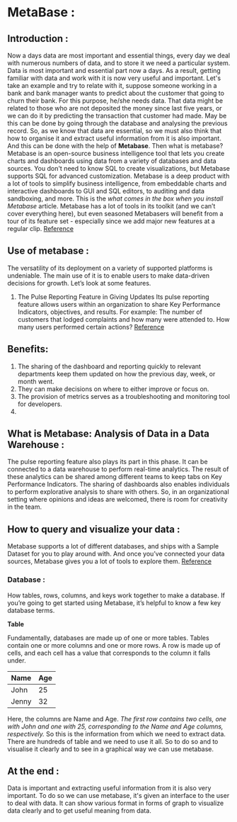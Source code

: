 # MetaBase :

## Introduction :

Now a days data are most important and essential things, every day we deal with numerous numbers of data, and to store it we need a particular system. Data is most important and essential part now a days. As a result, getting familiar with data and work with it is now very useful and important. Let's take an example and try to relate with it, suppose someone working in a bank and bank manager wants to predict about the customer that going to churn their bank. For this purpose, he/she needs data. That data might be related to those who are not deposited the money since last five years, or we can do it by predicting the transaction that customer had made. May be this can be done by going through the database and analysing the previous record. So, as we know that data are essential, so we must also think that how to organise it and extract useful information from it is also important. And this can be done with the help of **Metabase**. Then what is metabase? Metabase is an open-source business intelligence tool that lets you create charts and dashboards using data from a variety of databases and data sources. You don't need to know SQL to create visualizations, but Metabase supports SQL for advanced customization. Metabase is a deep product with a lot of tools to simplify business intelligence, from embeddable charts and interactive dashboards to GUI and SQL editors, to auditing and data sandboxing, and more. This is the *what comes in the box when you install Metabase* article. Metabase has a lot of tools in its toolkit (and we can’t cover everything here), but even seasoned Metabasers will benefit from a tour of its feature set - especially since we add major new features at a regular clip.
[Reference](https://www.metabase.com/)

## Use of metabase :

The versatility of its deployment on a variety of supported platforms is undeniable. The main use of it is to enable users to make data-driven decisions for growth. Let’s look at some features.
1. The Pulse Reporting Feature in Giving Updates
Its pulse reporting feature allows users within an organization to share Key Performance Indicators, objectives, and results. For example: The number of customers that lodged complaints and how many were attended to. How many users performed certain actions?
[Reference](https://www.metabase.com/docs/latest/users-guide/01-what-is-metabase.html)

## Benefits:

1. The sharing of the dashboard and reporting quickly to relevant departments keep them updated on how the previous day, week, or month went.
2. They can make decisions on where to either improve or focus on.
3. The provision of metrics serves as a troubleshooting and monitoring tool for developers.
4. 
## What is Metabase: Analysis of Data in a Data Warehouse :

The pulse reporting feature also plays its part in this phase. It can be connected to a data warehouse to perform real-time analytics. The result of these analytics can be shared among different teams to keep tabs on Key Performance Indicators. The sharing of dashboards also enables individuals to perform explorative analysis to share with others. So, in an organizational setting where opinions and ideas are welcomed, there is room for creativity in the team.

## How to query and visualize your data :

Metabase supports a lot of different databases, and ships with a Sample Dataset for you to play around with. And once you’ve connected your data sources, Metabase gives you a lot of tools to explore them.
[Reference](https://www.metabase.com/docs/latest/)

### Database :

How tables, rows, columns, and keys work together to make a database. If you’re going to get started using Metabase, it’s helpful to know a few key database terms.

**Table**

Fundamentally, databases are made up of one or more tables. Tables contain one or more columns and one or more rows. A row is made up of cells, and each cell has a value that corresponds to the column it falls under.

|Name |Age|
|---|---|
|John|25|
|Jenny|32|

Here, the columns are Name and Age. *The first row contains two cells, one with John and one with 25, corresponding to the Name and Age columns, respectively.*
So this is the information from which we need to extract data. There are hundreds of table and we need to use it all. So to do so and to visualise it clearly and to see in a graphical way we can use metabase.

## At the end :

Data is important and extracting useful information from it is also very important. To do so we can use metabase, it's given an interface to the user to deal with data. It can show various format in forms of graph to visualize data clearly and to get useful meaning from data.
